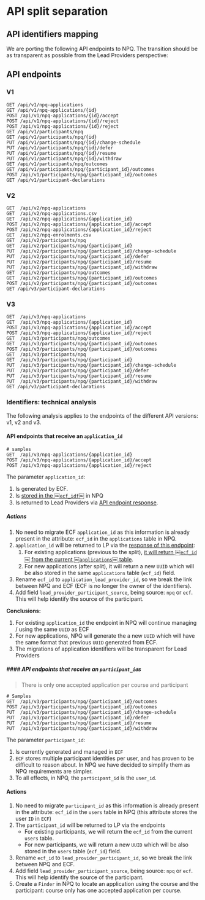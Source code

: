 # API split separation

## API identifiers mapping

We are porting the following API endpoints to NPQ. The transition should be as transparent as possible from the Lead Providers perspective:

## API endpoints

### V1

```
GET /api/v1/npq-applications
GET /api/v1/npq-applications/{id}
POST /api/v1/npq-applications/{id}/accept
POST /api/v1/npq-applications/{id}/reject
POST /api/v1/npq-applications/{id}/reject
GET /api/v1/participants/npq
GET /api/v1/participants/npq/{id}
PUT /api/v1/participants/npq/{id}/change-schedule
PUT /api/v1/participants/npq/{id}/defer
PUT /api/v1/participants/npq/{id}/resume
PUT /api/v1/participants/npq/{id}/withdraw
GET /api/v1/participants/npq/outcomes
GET /api/v1/participants/npq/{participant_id}/outcomes
POST /api/v1/participants/npq/{participant_id}/outcomes
GET /api/v1/participant-declarations
```

### V2

```
GET  /api/v2/npq-applications
GET  /api/v2/npq-applications.csv
GET  /api/v2/npq-applications/{application_id}
POST /api/v2/npq-applications/{application_id}/accept
POST /api/v2/npq-applications/{application_id}/reject
GET  /api/v2/npq-enrolments.csv
GET  /api/v2/participants/npq
GET  /api/v2/participants/npq/{participant_id}
PUT  /api/v2/participants/npq/{participant_id}/change-schedule
PUT  /api/v2/participants/npq/{participant_id}/defer
PUT  /api/v2/participants/npq/{participant_id}/resume
PUT  /api/v2/participants/npq/{participant_id}/withdraw
GET  /api/v2/participants/npq/outcomes
GET  /api/v2/participants/npq/{participant_id}/outcomes
POST /api/v2/participants/npq/{participant_id}/outcomes
GET /api/v3/participant-declarations
```

### V3

```
GET  /api/v3/npq-applications
GET  /api/v3/npq-applications/{application_id}
POST /api/v3/npq-applications/{application_id}/accept
POST /api/v3/npq-applications/{application_id}/reject
GET  /api/v3/participants/npq/outcomes
GET  /api/v3/participants/npq/{participant_id}/outcomes
POST /api/v3/participants/npq/{participant_id}/outcomes
GET  /api/v3/participants/npq
GET  /api/v3/participants/npq/{participant_id}
PUT  /api/v3/participants/npq/{participant_id}/change-schedule
PUT  /api/v3/participants/npq/{participant_id}/defer
PUT  /api/v3/participants/npq/{participant_id}/resume
PUT  /api/v3/participants/npq/{participant_id}/withdraw
GET /api/v3/participant-declarations
```

### Identifiers: technical analysis

The following analysis applies to the endpoints of the different API versions: v1, v2 and v3.

#### API endpoints that receive an `application_id`

```
# samples
GET  /api/v3/npq-applications/{application_id}
POST /api/v3/npq-applications/{application_id}/accept
POST /api/v3/npq-applications/{application_id}/reject
```

The parameter `application_id`:

1. Is generated by ECF.
2. Is [stored in the ￼`ecf_idf`￼](https://github.com/DFE-Digital/npq-registration/blob/452b3831254eb32c3e72c6118ee2980a1df72b6f/db/schema.rb#L32) in NPQ
3. Is returned to Lead Providers via [API endpoint response](%5Bresponse%20of%20this%20endpoint%5D%28https%3A//manage-training-for-early-career-teachers.education.gov.uk/api-reference/reference-v3.html#api-v3-npq-applications-id-accept-post-parameters%29).

##### Actions

1. No need to migrate ECF `application_id` as this information is already present in the attribute: `ecf_id` in the `applications` table in NPQ.
2. `application_id` will be returned to LP via the [response of this endpoint](https://manage-training-for-early-career-teachers.education.gov.uk/api-reference/reference-v3.html#api-v3-npq-applications-id-accept-post-parameters):
   1. For existing applications (previous to the split), [it will return ￼`ecf_id`￼ from the current ￼`applications`￼ table](https://github.com/DFE-Digital/npq-registration/blob/98cdef7b2e879588499a2cd4d3e72a087782c415/db/schema.rb#L33).
   2. For new applications (after split), it will return a new `UUID` which will be also stored in the same `applications` table (`ecf_id`) field.
3. Rename `ecf_id` to `application_lead_provider_id`, so we break the link between NPQ and ECF (ECF is no longer the owner of the identifiers).
4. Add field `lead_provider_participant_source`, being source: `npq` or `ecf`. This will help identify the source of the participant.

**Conclusions:**

1. For existing `application_id` the endpoint in NPQ will continue managing / using the same `UUID` as ECF
2. For new applications, NPQ will generate the a new `UUID` which will have the same format that previous `UUID` generated from ECF.
3. The migrations of application identifiers will be transparent for Lead Providers

##### #### API endpoints that receive an `participant_id`s

> There is only one accepted application per course and participant

```
# Samples
GET  /api/v3/participants/npq/{participant_id}/outcomes
POST /api/v3/participants/npq/{participant_id}/outcomes
PUT  /api/v3/participants/npq/{participant_id}/change-schedule
PUT  /api/v3/participants/npq/{participant_id}/defer
PUT  /api/v3/participants/npq/{participant_id}/resume
PUT  /api/v3/participants/npq/{participant_id}/withdraw

```

The parameter `participant_id`:

1. Is currently generated and managed in `ECF`
2. `ECF` stores multiple participant identities per user, and has proven to be difficult to reason about. In NPQ we have decided to simplify them as NPQ requirements are simpler.
3. To all effects, in NPQ,  the `participant_id` is the `user_id`.

#### Actions

1. No need to migrate `participant_id` as this information is already present in the attribute: `ecf_id` in the `users` table in NPQ (this attribute stores the user `ID` in `ECF`)
2. The `participant_id` will be returned to LP via the endpoints
   - For existing participants, we will return the `ecf_id` from the current `users` table.
   - For new participants, we will return a new `UUID` which will be also stored in the `users` table (`ecf_id`) field.
3. Rename `ecf_id` to `lead_provider_participant_id`, so we break the link between NPQ and ECF.
4. Add field `lead_provider_participant_source`, being source: `npq` or `ecf`. This will help identify the source of the participant. 
5. Create a `Finder` in NPQ to locate an application using the course and the participant: course only has one accepted application per course. 

